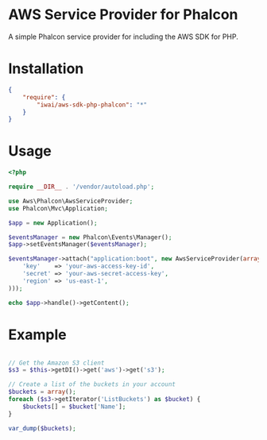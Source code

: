 AWS Service Provider for Phalcon
===================

A simple Phalcon service provider for including the AWS SDK for PHP.

Installation
============

```json
{
    "require": {
        "iwai/aws-sdk-php-phalcon": "*"
    }
}
```

Usage
=====

```php
<?php

require __DIR__ . '/vendor/autoload.php';

use Aws\Phalcon\AwsServiceProvider;
use Phalcon\Mvc\Application;

$app = new Application();

$eventsManager = new Phalcon\Events\Manager();
$app->setEventsManager($eventsManager);

$eventsManager->attach("application:boot", new AwsServiceProvider(array(
    'key'    => 'your-aws-access-key-id',
    'secret' => 'your-aws-secret-access-key',
    'region' => 'us-east-1',
)));

echo $app->handle()->getContent();

```

Example
=======

```php

// Get the Amazon S3 client
$s3 = $this->getDI()->get('aws')->get('s3');

// Create a list of the buckets in your account
$buckets = array();
foreach ($s3->getIterator('ListBuckets') as $bucket) {
    $buckets[] = $bucket['Name'];
}

var_dump($buckets);

```
